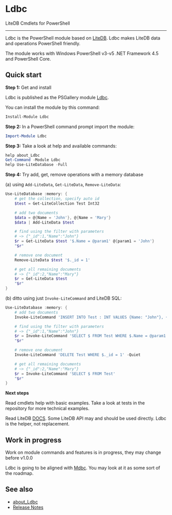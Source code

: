 # Ldbc

LiteDB Cmdlets for PowerShell

***

Ldbc is the PowerShell module based on [LiteDB](https://www.litedb.org).
Ldbc makes LiteDB data and operations PowerShell friendly.

The module works with Windows PowerShell v3-v5 .NET Framework 4.5 and PowerShell Core.

## Quick start

**Step 1:** Get and install

Ldbc is published as the PSGallery module [Ldbc](https://www.powershellgallery.com/packages/Ldbc).

You can install the module by this command:

```powershell
Install-Module Ldbc
```

**Step 2:** In a PowerShell command prompt import the module:

```powershell
Import-Module Ldbc
```

**Step 3:** Take a look at help and available commands:

```powershell
help about_Ldbc
Get-Command -Module Ldbc
help Use-LiteDatabase -Full
```

**Step 4:** Try add, get, remove operations with a memory database

(a) using `Add-LiteData`, `Get-LiteData`, `Remove-LiteData`:

```powershell
Use-LiteDatabase :memory: {
    # get the collection, specify auto id
    $test = Get-LiteCollection Test Int32

    # add two documents
    $data = @{Name = 'John'}, @{Name = 'Mary'}
    $data | Add-LiteData $test

    # find using the filter with parameters
    # ~> {"_id":1,"Name":"John"}
    $r = Get-LiteData $test '$.Name = @param1' @{param1 = 'John'}
    "$r"

    # remove one document
    Remove-LiteData $test '$._id = 1'

    # get all remaining documents
    # ~> {"_id":2,"Name":"Mary"}
    $r = Get-LiteData $test
    "$r"
}
```

(b) ditto using just `Invoke-LiteCommand` and LiteDB SQL:

```powershell
Use-LiteDatabase :memory: {
    # add two documents
    Invoke-LiteCommand 'INSERT INTO Test : INT VALUES {Name: "John"}, {Name: "Mary"}' -Quiet

    # find using the filter with parameters
    # ~> {"_id":1,"Name":"John"}
    $r = Invoke-LiteCommand 'SELECT $ FROM Test WHERE $.Name = @param1' @{param1 = 'John'}
    "$r"

    # remove one document
    Invoke-LiteCommand 'DELETE Test WHERE $._id = 1' -Quiet

    # get all remaining documents
    # ~> {"_id":2,"Name":"Mary"}
    $r = Invoke-LiteCommand 'SELECT $ FROM Test'
    "$r"
}
```

**Next steps**

Read cmdlets help with basic examples. Take a look at tests in the repository
for more technical examples.

Read LiteDB [DOCS](https://www.litedb.org/docs/). Some LiteDB API may and
should be used directly. Ldbc is the helper, not replacement.

## Work in progress

Work on module commands and features is in progress, they may change before v1.0.0

Ldbc is going to be aligned with [Mdbc](https://github.com/nightroman/Mdbc).
You may look at it as some sort of the roadmap.

## See also

- [about_Ldbc](https://github.com/nightroman/Ldbc/blob/master/Module/en-US/about_Ldbc.help.txt)
- [Release Notes](https://github.com/nightroman/Ldbc/blob/master/Release-Notes.md)

